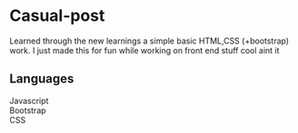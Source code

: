 # Casual-post
Learned through the new learnings a simple basic HTML,CSS (+bootstrap) work.
I just made this for fun while working on front end stuff cool aint it
## Languages
Javascript  
Bootstrap  
CSS
